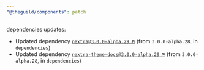 ```yaml
---
"@theguild/components": patch
---
```

dependencies updates:
  - Updated dependency [`nextra@3.0.0-alpha.29` ↗︎](https://www.npmjs.com/package/nextra/v/3.0.0) (from `3.0.0-alpha.28`, in `dependencies`)
  - Updated dependency [`nextra-theme-docs@3.0.0-alpha.29` ↗︎](https://www.npmjs.com/package/nextra-theme-docs/v/3.0.0) (from `3.0.0-alpha.28`, in `dependencies`)
